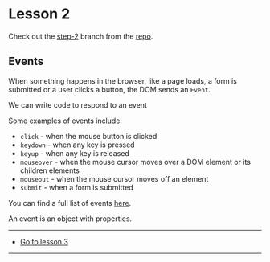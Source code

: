 # Lesson 2 

Check out the [step-2](https://github.com/javascript-repositories/javascript-1-lesson-code/tree/step-1) branch from the [repo](https://github.com/javascript-repositories/javascript-1-lesson-code).

## Events

When something happens in the browser, like a page loads, a form is submitted or a user clicks a button, the DOM sends an `Event`.

We can write code to respond to an event 

Some examples of events include:

- `click` - when the mouse button is clicked
- `keydown` - when any key is pressed
- `keyup` - when any key is released
- `mouseover` - when the mouse cursor moves over a DOM element or its children elements
- `mouseout` - when the mouse cursor moves off an element  
- `submit` - when a form is submitted

You can find a full list of events [here](https://developer.mozilla.org/en-US/docs/Web/Events).

An event is an object with properties.



---
- [Go to lesson 3](3) 
---
